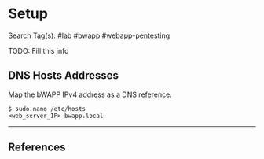 # Setup

Search Tag(s): #lab #bwapp #webapp-pentesting

TODO: Fill this info

## DNS Hosts Addresses

Map the bWAPP IPv4 address as a DNS reference.

```
$ sudo nano /etc/hosts
<web_server_IP> bwapp.local
```

---
## References